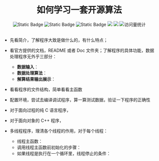 <div align="center">
    <a name="Top"></a>
	<h1>如何学习一套开源算法</h1>
</div>
<div align="center">
    <img alt="Static Badge" src="https://img.shields.io/badge/QQ-1482275402-red">
    <img alt="Static Badge" src="https://img.shields.io/badge/%E5%BE%AE%E4%BF%A1-lizhengxiao99-green">
    <img alt="Static Badge" src="https://img.shields.io/badge/Email-dauger%40126.com-brown">
    <a href="https://blog.csdn.net/daoge2666/"><img src="https://img.shields.io/badge/CSDN-论坛-c32136" /></a>
    <a href="https://www.zhihu.com/people/dao-ge-92-60/"><img src="https://img.shields.io/badge/Zhihu-知乎-blue" /></a>
    <img src="https://komarev.com/ghpvc/?username=LiZhengXiao99&label=Views&color=0e75b6&style=flat" alt="访问量统计" />
</div>

<br/>

* 先看简介，了解程序大致是做什么的，有什么特点；

* 看官方提供的文档，README 或者 Doc 文件夹；了解程序的具体功能，数据处理程序无外乎三部分：
  * **数据输入**：
  * **数据处理算法**：
  * **解算结果输出展示**：
* 看看程序的文件结构，简单看看主函数
* 配置环境，尝试去编译调试程序，算一算测试数据，验证一下程序的正确性
* 对于面向过程的纯 C 语言程序，
* 对于面向对象的 C++ 程序，
* 多线程程序，理清各个线程的作用，对于每个线程：
  * 线程主函数：
  * 调用线程主函数前初始化的步骤：
  * 如果线程是执行在一个循环里，线程停止的条件：







